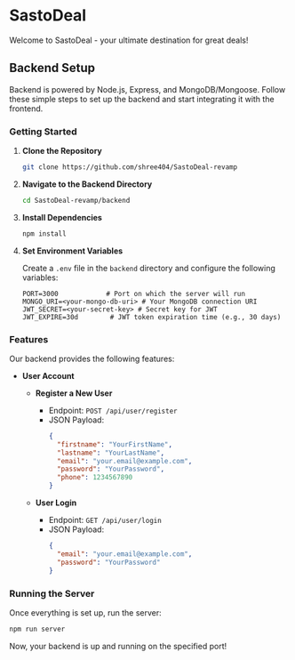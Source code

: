 # SastoDeal

Welcome to SastoDeal - your ultimate destination for great deals!

## Backend Setup

Backend is powered by Node.js, Express, and MongoDB/Mongoose. Follow these simple steps to set up the backend and start integrating it with the frontend.

### Getting Started

1. **Clone the Repository**

   ```bash
   git clone https://github.com/shree404/SastoDeal-revamp
   ```

2. **Navigate to the Backend Directory**

   ```bash
   cd SastoDeal-revamp/backend
   ```

3. **Install Dependencies**

   ```bash
   npm install
   ```

4. **Set Environment Variables**

   Create a `.env` file in the `backend` directory and configure the following variables:

   ```
   PORT=3000            # Port on which the server will run
   MONGO_URI=<your-mongo-db-uri> # Your MongoDB connection URI
   JWT_SECRET=<your-secret-key> # Secret key for JWT
   JWT_EXPIRE=30d        # JWT token expiration time (e.g., 30 days)
   ```

### Features

Our backend provides the following features:

- **User Account**

  - **Register a New User**

    - Endpoint: `POST /api/user/register`
    - JSON Payload:
      ```json
      {
        "firstname": "YourFirstName",
        "lastname": "YourLastName",
        "email": "your.email@example.com",
        "password": "YourPassword",
        "phone": 1234567890
      }
      ```

  - **User Login**
    - Endpoint: `GET /api/user/login`
    - JSON Payload:
      ```json
      {
        "email": "your.email@example.com",
        "password": "YourPassword"
      }
      ```

### Running the Server

Once everything is set up, run the server:

```bash
npm run server
```

Now, your backend is up and running on the specified port!
